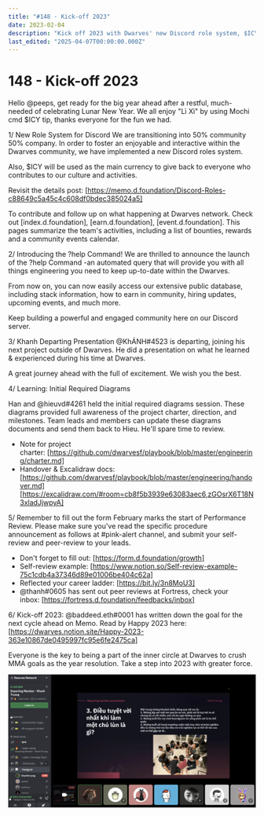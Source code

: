 ```yaml
---
title: "#148 - Kick-off 2023"
date: 2023-02-04
description: "Kick off 2023 with Dwarves' new Discord role system, $ICY currency, ?help command, performance reviews, and community goals for an engaging year ahead."
last_edited: "2025-04-07T00:00:00.000Z"
---
```


# 148 - Kick-off 2023

Hello @peeps, get ready for the big year ahead after a restful, much-needed of celebrating Lunar New Year. We all enjoy "Lì Xì" by using Mochi cmd $ICY tip, thanks everyone for the fun we had.

1/ New Role System for Discord
We are transitioning into 50% community 50% company. In order to foster an enjoyable and interactive within the Dwarves community, we have implemented a new Discord roles system.

Also, $ICY will be used as the main currency to give back to everyone who contributes to our culture and activities.

Revisit the details post: [https://memo.d.foundation/Discord-Roles-c88649c5a45c4c608df0bdec385024a5]

To contribute and follow up on what happening at Dwarves network. Check out [index.d.foundation], [earn.d.foundation], [event.d.foundation]. This pages summarize the team's activities, including a list of bounties, rewards and a community events calendar.

2/ Introducing the ?help Command!
We are thrilled to announce the launch of the ?help Command -an automated query that will provide you with all things engineering you need to keep up-to-date within the Dwarves.

From now on, you can now easily access our extensive public database, including stack information, how to earn in community, hiring updates, upcoming events, and much more.

Keep building a powerful and engaged community here on our Discord server.

3/ Khanh Departing Presentation
@KhÁNH#4523 is departing, joining his next project outside of Dwarves. He did a presentation on what he learned & experienced during his time at Dwarves.

A great journey ahead with the full of excitement. We wish you the best.

4/ Learning: Initial Required Diagrams

Han and @hieuvd#4261 held the initial required diagrams session. These diagrams provided full awareness of the project charter, direction, and milestones. Team leads and members can update these diagrams documents and send them back to Hieu. He'll spare time to review.

- Note for project charter: [https://github.com/dwarvesf/playbook/blob/master/engineering/charter.md]
- Handover & Excalidraw docs:
  [https://github.com/dwarvesf/playbook/blob/master/engineering/handover.md]
  [https://excalidraw.com/#room=cb8f5b3939e63083aec6,zGOsrX6T18N3xladJjwpyA]

5/ Remember to fill out the form
February marks the start of Performance Review. Please make sure you've read the specific procedure announcement as follows at #pink-alert channel, and submit your self-review and peer-review to your leads.

- Don't forget to fill out: [https://form.d.foundation/growth]
- Self-review example: [https://www.notion.so/Self-review-example-75c1cdb4a37346d89e01006be404c62a]
- Reflected your career ladder: [https://bit.ly/3n8MoU3]
- @thanh#0605 has sent out peer reviews at Fortress, check your inbox: [https://fortress.d.foundation/feedbacks/inbox]

6/ Kick-off 2023:
@baddeed.eth#0001 has written down the goal for the next cycle ahead on Memo. Read by Happy 2023 here: [https://dwarves.notion.site/Happy-2023-363e10867de0495997fc95e6fe2475ca]

Everyone is the key to being a part of the inner circle at Dwarves to crush MMA goals as the year resolution. Take a step into 2023 with greater force.

![](assets/notion-image-1744007331441-ioyw2.webp)
